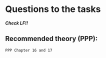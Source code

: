 # Questions to the tasks


***Check LF!!*** 

## Recommended theory (PPP):
```
PPP Chapter 16 and 17
